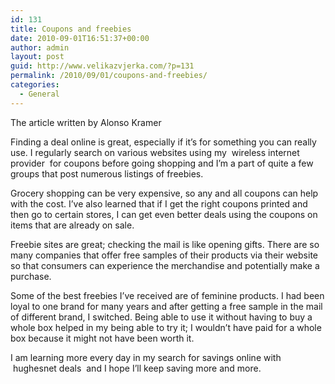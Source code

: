 ```yaml
---
id: 131
title: Coupons and freebies
date: 2010-09-01T16:51:37+00:00
author: admin
layout: post
guid: http://www.velikazvjerka.com/?p=131
permalink: /2010/09/01/coupons-and-freebies/
categories:
  - General
---
```

The article written by Alonso Kramer

Finding a deal online is great, especially if it&#8217;s for something you can really use. I regularly search on various websites using my &nbsp;wireless internet provider&nbsp; for coupons before going shopping and I&#8217;m a part of quite a few groups that post numerous listings of freebies.

Grocery shopping can be very expensive, so any and all coupons can help with the cost. I&#8217;ve also learned that if I get the right coupons printed and then go to certain stores, I can get even better deals using the coupons on items that are already on sale.

Freebie sites are great; checking the mail is like opening gifts. There are so many companies that offer free samples of their products via their website so that consumers can experience the merchandise and potentially make a purchase.

Some of the best freebies I&#8217;ve received are of feminine products. I had been loyal to one brand for many years and after getting a free sample in the mail of different brand, I switched. Being able to use it without having to buy a whole box helped in my being able to try it; I wouldn&#8217;t have paid for a whole box because it might not have been worth it.

I am learning more every day in my search for savings online with &nbsp;hughesnet deals&nbsp; and I hope I&#8217;ll keep saving more and more.